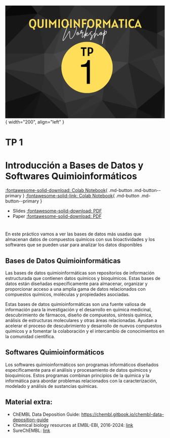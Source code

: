 ![Image](img/3.png){ width="200", align="left" }

# **TP 1**
# Introducción a Bases de Datos y Softwares Quimioinformáticos

[:fontawesome-solid-download: Colab Notebook](material/Trabajo_Practico_1.ipynb){ .md-button .md-button--primary }
[:fontawesome-solid-link: Colab Notebook](https://drive.google.com/file/d/1NG22Uyd9mss2yJsbzi_sos3KmzHyJlI0/view?usp=sharing){ .md-button .md-button--primary }

<!--
Este es el botón para decargar materiales, en (#) hay que agregar el link correspondiente
--->

* Slides [:fontawesome-solid-download: PDF](material/TP1.pdf)
* Paper [:fontawesome-solid-download: PDF](material/Bento(2020).pdf)

# 
En este práctico vamos a ver las bases de datos más usadas que almacenan datos de compuestos químicos con sus bioactividades y los softwares que se pueden usar para analizar los datos disponibles 

## Bases de Datos Quimioinformáticas

Las bases de datos quimioinformáticas son repositorios de información estructurada que contienen datos químicos y bioquímicos. Estas bases de datos están diseñadas específicamente para almacenar, organizar y proporcionar acceso a una amplia gama de datos relacionados con compuestos químicos, moléculas y propiedades asociadas.

Estas bases de datos quimioinformáticas son una fuente valiosa de información para la investigación y el desarrollo en química medicinal, descubrimiento de fármacos, diseño de compuestos, síntesis química, análisis de estructuras moleculares y otras áreas relacionadas. Ayudan a acelerar el proceso de descubrimiento y desarrollo de nuevos compuestos químicos y a fomentar la colaboración y el intercambio de conocimientos en la comunidad científica.

## Softwares Quimioinformáticos

Los softwares quimioinformáticos son programas informáticos diseñados específicamente para el análisis y procesamiento de datos químicos y bioquímicos. Estos programas combinan principios de la química y la informática para abordar problemas relacionados con la caracterización, modelado y análisis de sustancias químicas.

## Material extra:
- ChEMBL Data Deposition Guide: https://chembl.gitbook.io/chembl-data-deposition-guide
- Chemical biology resources at EMBL-EBI, 2016-2024: [link](material/ChEMBL_symposium_2024.pdf)
- SureChEMBL: [link](Surechembl.pdf)